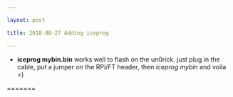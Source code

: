 ```yaml
---

layout: post

title: 2018-08-27 Adding iceprog

---
```



-   **iceprog mybin.bin** works well to flash on the un0rick. just plug
    in the cable, put a jumper on the RPi/FT header, then *iceprog
    mybin* and voila =)

=======

